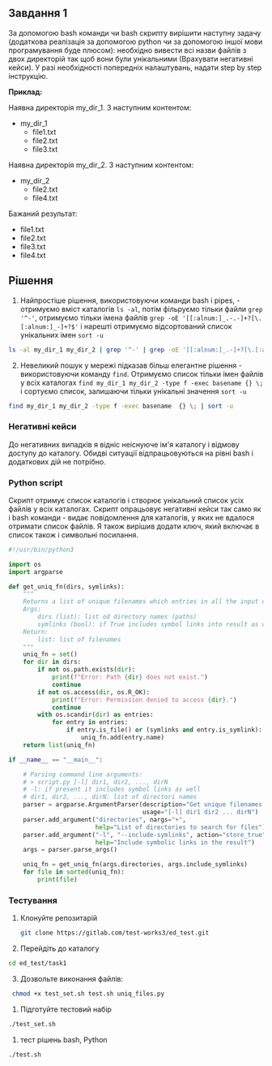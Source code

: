## Завдання 1
За допомогою bash команди чи bash скрипту вирішити наступну задачу (додаткова реалізація за допомогою python чи за допомогою іншої мови програмування буде плюсом): необхідно вивести всі назви файлів з двох директорій так щоб вони були унікальними (Врахувати негативні кейси). У разі необхідності попередніх налаштувань, надати step by step інструкцію.

**Приклад:**

Наявна директорія my_dir_1. З наступним контентом:
- my_dir_1
  - file1.txt
  - file2.txt
  - file3.txt

Наявна директорія my_dir_2. З наступним контентом:
- my_dir_2
  - file2.txt
  - file4.txt

Бажаний результат:
- file1.txt
- file2.txt
- file3.txt
- file4.txt

## Рішення
1. Найпростіше рішення, використовуючи команди bash і pipes, - отримуємо вміст каталогів `ls -al`, потім фільруємо тільки файли `grep '^-'`, отримуємо тільки імена файлів `grep -oE '[[:alnum:]_.-.-]+?[\.[:alnum:]_-]+?$'` і нарешті отримуємо відсортований список унікальних імен `sort -u`
```bash
ls -al my_dir_1 my_dir_2 | grep '^-' | grep -oE '[[:alnum:]_.-]+?[\.[:alnum:]_-]+?$' | sort -u
```
2. Невеликий пошук у мережі підказав більш елегантне рішення - використовуючи команду `find`. Отримуємо список тільки імен файлів у всіх каталогах `find my_dir_1 my_dir_2 -type f -exec basename {} \;` і сортуємо список, залишаючи тільки унікальні значення `sort -u`
```bash
find my_dir_1 my_dir_2 -type f -exec basename  {} \; | sort -u
```
### Негативні кейси
До негативних випадків я відніс неіснуюче ім'я каталогу і відмову доступу до каталогу. Обидві ситуації відпрацьовуються на рівні bash і додаткових дій не потрібно. 

### Python script
Скрипт отримує список каталогів і створює унікальний список усіх файлів у всіх каталогах. Скрипт опрацьовує негативні кейси так само як і bash команди - видає повідомлення для каталогів, у яких не вдалося отримати список файлів. 
Я також вирішив додати ключ, який включає в список також і символьні посилання.
```python
#!/usr/bin/python3

import os
import argparse

def get_uniq_fn(dirs, symlinks):
    """
    Returns a list of unique filenames which entries in all the input directory list.
    Args:
        dirs (list): list od directory names (paths)
        symlinks (bool): if True includes symbol links into result as well
    Return:
        list: list of filenames
    """
    uniq_fn = set()
    for dir in dirs:
        if not os.path.exists(dir):
            print(f"Error: Path {dir} does not exist.")
            continue
        if not os.access(dir, os.R_OK):
            print(f"Error: Permission denied to access {dir}.")
            continue
        with os.scandir(dir) as entries:
            for entry in entries:
                if entry.is_file() or (symlinks and entry.is_symlink):
                    uniq_fn.add(entry.name)
    return list(uniq_fn)

if __name__ == "__main__":

    # Parsing command line arguments:
    # > script.py [-l] dir1, dir2, ..., dirN
    # -l: if present it includes symbol links as well
    # dir1, dir2, ..., dirN: list of directori names
    parser = argparse.ArgumentParser(description="Get unique filenames from directories.", 
                                     usage="[-l] dir1 dir2 ... dirN")
    parser.add_argument("directories", nargs="+", 
                        help="List of directories to search for files")
    parser.add_argument("-l", "--include-symlinks", action="store_true", 
                        help="Include symbolic links in the result")
    args = parser.parse_args()

    uniq_fn = get_uniq_fn(args.directories, args.include_symlinks)
    for file in sorted(uniq_fn):
        print(file)
```
### Тестування
1. Клонуйте репозитарій
   ```bash
   git clone https://gitlab.com/test-works3/ed_test.git
   ```
2. Перейдіть до каталогу 
  ```bash
  cd ed_test/task1
  ```
3. Дозвольте виконання файлів: 
  ```bash
   chmod +x test_set.sh test.sh uniq_files.py
  ```
1. Підготуйте тестовий набір
  ```bash
  ./test_set.sh
  ```
1. тест рішень bash, Python
  ```bash
  ./test.sh
  ```
